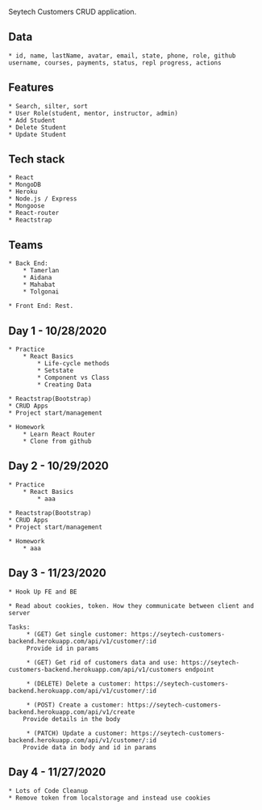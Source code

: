 Seytech Customers CRUD application.

## Data

    * id, name, lastName, avatar, email, state, phone, role, github username, courses, payments, status, repl progress, actions

## Features

    * Search, silter, sort
    * User Role(student, mentor, instructor, admin)
    * Add Student
    * Delete Student
    * Update Student

## Tech stack

    * React
    * MongoDB
    * Heroku
    * Node.js / Express
    * Mongoose
    * React-router
    * Reactstrap

## Teams

    * Back End:
        * Tamerlan
        * Aidana
        * Mahabat
        * Tolgonai

    * Front End: Rest.

## Day 1 - 10/28/2020

    * Practice
        * React Basics
            * Life-cycle methods
            * Setstate
            * Component vs Class
            * Creating Data

    * Reactstrap(Bootstrap)
    * CRUD Apps
    * Project start/management

    * Homework
        * Learn React Router
        * Clone from github

## Day 2 - 10/29/2020

    * Practice
        * React Basics
            * aaa

    * Reactstrap(Bootstrap)
    * CRUD Apps
    * Project start/management

    * Homework
        * aaa

## Day 3 - 11/23/2020

    * Hook Up FE and BE

    * Read about cookies, token. How they communicate between client and server

    Tasks:
         * (GET) Get single customer: https://seytech-customers-backend.herokuapp.com/api/v1/customer/:id
         Provide id in params

         * (GET) Get rid of customers data and use: https://seytech-customers-backend.herokuapp.com/api/v1/customers endpoint

         * (DELETE) Delete a customer: https://seytech-customers-backend.herokuapp.com/api/v1/customer/:id

         * (POST) Create a customer: https://seytech-customers-backend.herokuapp.com/api/v1/create
        Provide details in the body

         * (PATCH) Update a customer: https://seytech-customers-backend.herokuapp.com/api/v1/customer/:id
        Provide data in body and id in params

## Day 4 - 11/27/2020

    * Lots of Code Cleanup
    * Remove token from localstorage and instead use cookies
